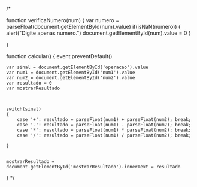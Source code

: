 /*

function verificaNumero(num)
{
        var numero = parseFloat(document.getElementById(num).value)
        if(isNaN(numero))
            {
                alert("Digite apenas numero.")
                document.getElementById(num).value = 0
            }
        
}


function calcular()
{
    event.preventDefault()

    var sinal = document.getElementById('operacao').value
    var num1 = document.getElementById('num1').value
    var num2 = document.getElementById('num2').value
    var resultado = 0
    var mostrarResultado
   

    
    switch(sinal)
    {
        case '+': resultado = parseFloat(num1) + parseFloat(num2); break;
        case '-': resultado = parseFloat(num1) - parseFloat(num2); break;
        case '*': resultado = parseFloat(num1) * parseFloat(num2); break;
        case '/': resultado = parseFloat(num1) / parseFloat(num2); break;

    }

    
    mostrarResultado = document.getElementById('mostrarResultado').innerText = resultado
}
*/
